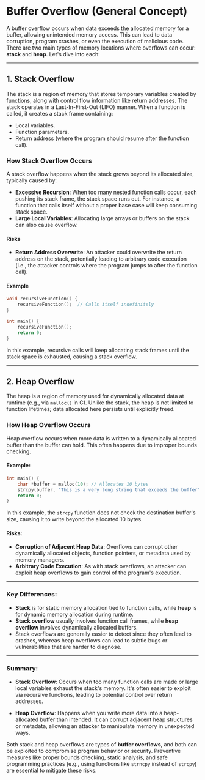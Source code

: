 # Buffer Overflow (General Concept)

A buffer overflow occurs when data exceeds the allocated memory for a buffer, allowing unintended memory access. This can lead to data corruption, program crashes, or even the execution of malicious code. There are two main types of memory locations where overflows can occur: **stack** and **heap**. Let's dive into each:

* * * * *

## 1\. **Stack Overflow**

The stack is a region of memory that stores temporary variables created by functions, along with control flow information like return addresses. The stack operates in a Last-In-First-Out (LIFO) manner. When a function is called, it creates a stack frame containing:

- Local variables.
- Function parameters.
- Return address (where the program should resume after the function call).

### How Stack Overflow Occurs

A stack overflow happens when the stack grows beyond its allocated size, typically caused by:

- **Excessive Recursion**: When too many nested function calls occur, each pushing its stack frame, the stack space runs out. For instance, a function that calls itself without a proper base case will keep consuming stack space.
- **Large Local Variables**: Allocating large arrays or buffers on the stack can also cause overflow.

#### Risks

- **Return Address Overwrite**: An attacker could overwrite the return address on the stack, potentially leading to arbitrary code execution (i.e., the attacker controls where the program jumps to after the function call).

#### Example

```c
void recursiveFunction() {
    recursiveFunction();  // Calls itself indefinitely
}

int main() {
    recursiveFunction();
    return 0;
}
```

In this example, recursive calls will keep allocating stack frames until the stack space is exhausted, causing a stack overflow.

* * * * *

## 2\. **Heap Overflow**

The heap is a region of memory used for dynamically allocated data at runtime (e.g., via `malloc()` in C). Unlike the stack, the heap is not limited to function lifetimes; data allocated here persists until explicitly freed.

### How Heap Overflow Occurs

Heap overflow occurs when more data is written to a dynamically allocated buffer than the buffer can hold. This often happens due to improper bounds checking.

#### Example:

```c
int main() {
    char *buffer = malloc(10); // Allocates 10 bytes
    strcpy(buffer, "This is a very long string that exceeds the buffer"); // Overflow
    return 0;
}
```

In this example, the `strcpy` function does not check the destination buffer's size, causing it to write beyond the allocated 10 bytes.

#### Risks:

- **Corruption of Adjacent Heap Data**: Overflows can corrupt other dynamically allocated objects, function pointers, or metadata used by memory managers.
- **Arbitrary Code Execution**: As with stack overflows, an attacker can exploit heap overflows to gain control of the program's execution.

* * * * *

### Key Differences:

- **Stack** is for static memory allocation tied to function calls, while **heap** is for dynamic memory allocation during runtime.
- **Stack overflow** usually involves function call frames, while **heap overflow** involves dynamically allocated buffers.
- Stack overflows are generally easier to detect since they often lead to crashes, whereas heap overflows can lead to subtle bugs or vulnerabilities that are harder to diagnose.

* * * * *

### Summary:

- **Stack Overflow**: Occurs when too many function calls are made or large local variables exhaust the stack's memory. It's often easier to exploit via recursive functions, leading to potential control over return addresses.

- **Heap Overflow**: Happens when you write more data into a heap-allocated buffer than intended. It can corrupt adjacent heap structures or metadata, allowing an attacker to manipulate memory in unexpected ways.

Both stack and heap overflows are types of **buffer overflows**, and both can be exploited to compromise program behavior or security. Preventive measures like proper bounds checking, static analysis, and safe programming practices (e.g., using functions like `strncpy` instead of `strcpy`) are essential to mitigate these risks.